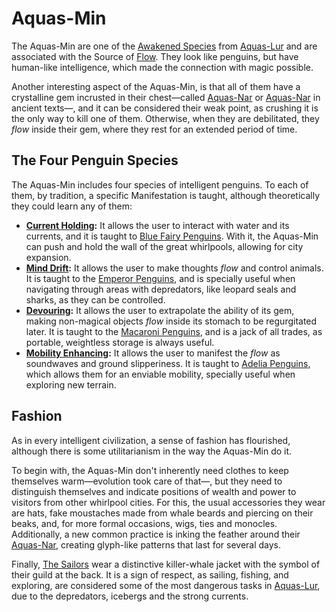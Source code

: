# Aquas-Min

The Aquas-Min are one of the <a href='#' class='note-link' data-id='Awakened Species' onclick="Shiny.setInputValue('linked_doc_click', 'Awakened Species', {priority: 'event'}); return false;">Awakened Species</a> from <a href='#' class='note-link' data-id='Aquas-Lur' onclick="Shiny.setInputValue('linked_doc_click', 'Aquas-Lur', {priority: 'event'}); return false;">Aquas-Lur</a> and are associated with the Source of <a href='#' class='note-link' data-id='Flow' onclick="Shiny.setInputValue('linked_doc_click', 'Flow', {priority: 'event'}); return false;">Flow</a>. They look like penguins, but have human-like intelligence, which made the connection with magic possible.

Another interesting aspect of the Aquas-Min, is that all of them have a crystalline gem incrusted in their chest—called <a href='#' class='note-link' data-id='Aquas-Nar' onclick="Shiny.setInputValue('linked_doc_click', 'Aquas-Nar', {priority: 'event'}); return false;">Aquas-Nar</a> or <a href='#' class='note-link' data-id='Aquas-Nar' onclick="Shiny.setInputValue('linked_doc_click', 'Aquas-Nar', {priority: 'event'}); return false;">Aquas-Nar</a> in ancient texts—, and it can be considered their weak point, as crushing it is the only way to kill one of them. Otherwise, when they are debilitated, they *flow* inside their gem, where they rest for an extended period of time.

## The Four Penguin Species
The Aquas-Min includes four species of intelligent penguins. To each of them, by tradition, a specific Manifestation is taught, although theoretically they could learn any of them:
- **<a href='#' class='note-link' data-id='Current Holding' onclick="Shiny.setInputValue('linked_doc_click', 'Current Holding', {priority: 'event'}); return false;">Current Holding</a>:** It allows the user to interact with water and its currents, and it is taught to <a href='#' class='note-link' data-id='Blue Fairy Penguins' onclick="Shiny.setInputValue('linked_doc_click', 'Blue Fairy Penguins', {priority: 'event'}); return false;">Blue Fairy Penguins</a>. With it, the Aquas-Min can push and hold the wall of the great whirlpools, allowing for city expansion.
- **<a href='#' class='note-link' data-id='Mind Drift' onclick="Shiny.setInputValue('linked_doc_click', 'Mind Drift', {priority: 'event'}); return false;">Mind Drift</a>:** It allows the user to make thoughts *flow* and control animals. It is taught to the <a href='#' class='note-link' data-id='Emperor Penguins' onclick="Shiny.setInputValue('linked_doc_click', 'Emperor Penguins', {priority: 'event'}); return false;">Emperor Penguins</a>, and is specially useful when navigating through areas with depredators, like leopard seals and sharks, as they can be controlled.
- **<a href='#' class='note-link' data-id='Devouring' onclick="Shiny.setInputValue('linked_doc_click', 'Devouring', {priority: 'event'}); return false;">Devouring</a>:** It allows the user to extrapolate the ability of its gem, making non-magical objects *flow* inside its stomach to be regurgitated later. It is taught to the <a href='#' class='note-link' data-id='Macaroni Penguins' onclick="Shiny.setInputValue('linked_doc_click', 'Macaroni Penguins', {priority: 'event'}); return false;">Macaroni Penguins</a>, and is a jack of all trades, as portable, weightless storage is always useful.
- **<a href='#' class='note-link' data-id='Mobility Enhancing' onclick="Shiny.setInputValue('linked_doc_click', 'Mobility Enhancing', {priority: 'event'}); return false;">Mobility Enhancing</a>:** It allows the user to manifest the *flow* as soundwaves and ground slipperiness. It is taught to <a href='#' class='note-link' data-id='Adelia Penguins' onclick="Shiny.setInputValue('linked_doc_click', 'Adelia Penguins', {priority: 'event'}); return false;">Adelia Penguins</a>, which allows them for an enviable mobility, specially useful when exploring new terrain.
 
## Fashion
As in every intelligent civilization, a sense of fashion has flourished, although there is some utilitarianism in the way the Aquas-Min do it. 

To begin with, the Aquas-Min don't inherently need clothes to keep themselves warm—evolution took care of that—, but they need to distinguish themselves and indicate positions of wealth and power to visitors from other whirlpool cities. For this, the usual accessories they wear are hats, fake moustaches made from whale beards and piercing on their beaks, and, for more formal occasions, wigs, ties and monocles. Additionally, a new common practice is inking the feather around their <a href='#' class='note-link' data-id='Aquas-Nar' onclick="Shiny.setInputValue('linked_doc_click', 'Aquas-Nar', {priority: 'event'}); return false;">Aquas-Nar</a>, creating glyph-like patterns that last for several days.

Finally, <a href='#' class='note-link' data-id='The Sailors' onclick="Shiny.setInputValue('linked_doc_click', 'The Sailors', {priority: 'event'}); return false;">The Sailors</a> wear a distinctive killer-whale jacket with the symbol of their guild at the back. It is a sign of respect, as sailing, fishing, and exploring, are considered some of the most dangerous tasks in <a href='#' class='note-link' data-id='Aquas-Lur' onclick="Shiny.setInputValue('linked_doc_click', 'Aquas-Lur', {priority: 'event'}); return false;">Aquas-Lur</a>, due to the depredators, icebergs and the strong currents.
